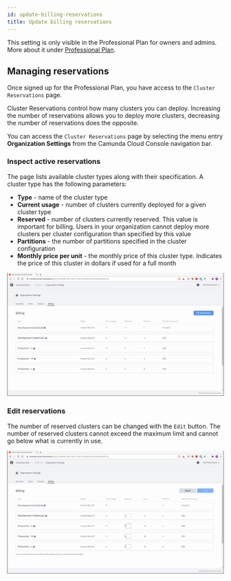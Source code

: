 ```yaml
---
id: update-billing-reservations
title: Update billing reservations
---
```


This setting is only visible in the Professional Plan for owners and admins. More about it under [Professional Plan](../manage-plan/professional-plan/overview.md).

## Managing reservations

Once signed up for the Professional Plan, you have access to the `Cluster Reservations` page.

Cluster Reservations control how many clusters you can deploy. Increasing the number of reservations allows you to deploy more clusters, decreasing the number of reservations does the opposite.

You can access the `Cluster Reservations` page by selecting the menu entry **Organization Settings** from the Camunda Cloud Console navigation bar.

### Inspect active reservations

The page lists available cluster types along with their specification. A cluster type has the following parameters:

- **Type** - name of the cluster type
- **Current usage** - number of clusters currently deployed for a given cluster type
- **Reserved** - number of clusters currently reserved. This value is important for billing. Users in your organization cannot deploy more clusters per cluster configuration than specified by this value
- **Partitions** - the number of partitions specified in the cluster configuration
- **Monthly price per unit** - the monthly price of this cluster type. Indicates the price of this cluster in dollars if used for a full month

![reserved-clusters-overview](./img/early-access-reserved-clusters-overview.png)

### Edit reservations

The number of reserved clusters can be changed with the `Edit` button. The number of reserved clusters cannot exceed the maximum limit and cannot go below what is currently in use.

![reserved-clusters-overview](./img/early-access-reserved-clusters-edit.png)
